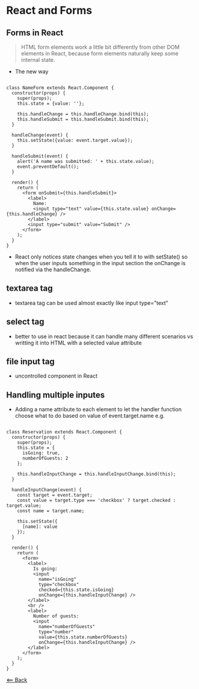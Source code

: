 # React and Forms
<!-- https://reactjs.org/docs/forms.html https://react-bootstrap.github.io/components/forms/ -->


## Forms in React
> HTML form elements work a little bit differently from other DOM elements in React, because form elements naturally keep some internal state.


- The new way 


```

class NameForm extends React.Component {
  constructor(props) {
    super(props);
    this.state = {value: ''};

    this.handleChange = this.handleChange.bind(this);
    this.handleSubmit = this.handleSubmit.bind(this);
  }

  handleChange(event) {
    this.setState({value: event.target.value});
  }

  handleSubmit(event) {
    alert('A name was submitted: ' + this.state.value);
    event.preventDefault();
  }

  render() {
    return (
      <form onSubmit={this.handleSubmit}>
        <label>
          Name:
          <input type="text" value={this.state.value} onChange={this.handleChange} />
        </label>
        <input type="submit" value="Submit" />
      </form>
    );
  }
}

```

- React only notices state changes when you tell it to with setState() so when the user inputs something in the input section the onChange is notified via the handleChange.

## textarea tag
- textarea tag can be used almost exactly like input type="text"


## select tag
- better to use in react because it can handle many different scenarios vs writting it into HTML with a selected value attribute

## file input tag
- uncontrolled component in React

## Handling multiple inputes
- Adding a name attribute to each element to let the handler function choose what to do based on value of event.target.name e.g.

```

class Reservation extends React.Component {
  constructor(props) {
    super(props);
    this.state = {
      isGoing: true,
      numberOfGuests: 2
    };

    this.handleInputChange = this.handleInputChange.bind(this);
  }

  handleInputChange(event) {
    const target = event.target;
    const value = target.type === 'checkbox' ? target.checked : target.value;
    const name = target.name;

    this.setState({
      [name]: value
    });
  }

  render() {
    return (
      <form>
        <label>
          Is going:
          <input
            name="isGoing"
            type="checkbox"
            checked={this.state.isGoing}
            onChange={this.handleInputChange} />
        </label>
        <br />
        <label>
          Number of guests:
          <input
            name="numberOfGuests"
            type="number"
            value={this.state.numberOfGuests}
            onChange={this.handleInputChange} />
        </label>
      </form>
    );
  }
}

```




[<== Back](README.md)